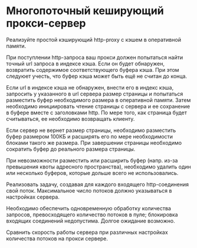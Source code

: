 # Многопоточный кеширующий прокси-сервер
Реализуйте простой кэширующий http-proxy с кэшем в оперативной памяти.

При поступлении http-запроса ваш прокси должен попытаться найти точный url 
запроса в индексе кэша. Если он будет обнаружен, возвратить содержимое 
соответствующего буфера кэша. При этом следуюет учесть, что буфер кэша 
может быть ещё не считан до конца.

Если url в индексе кэша не обнаружен, внести его в индекс кэша, запросить 
у указанного в url сервера размер страницы и попытаться разместить буфер 
необходимого размера в оперативной памяти. Затем необходимо инициировать 
чтение страницы с сервера и ее сохранение в буфере вместе с заголовками 
http. По мере того, как страница будет считываться, ее необходимо 
возвращать клиенту.

Если сервер не вернет размер страницы, необходимо разместить буфер 
размером 100КБ и расширять его по мере необходимости блоками такого же 
размера. При завершении страницы необходимо сократить буфер до реального
размера страницы.

При невозможности разместить или расширить буфер (напр. из-за превышения 
квоты адресного пространства), необходимо удалить один или несколько 
буферов, которые дольше всего не использовались.

Реализовать задачу, создавая для каждого входящего http-соединения свой 
поток. Максимальное число потоков должно указываться в настройках сервера.

Необходимо обеспечить одновременную обработку количества запросов, 
превосходящего количество потоков в пуле; блокировка входящих соединений 
недопустима. Долгое ожидание возможно.

Сравнить скорость работы сервера при различных настройках количества
потоков на прокси сервере.
